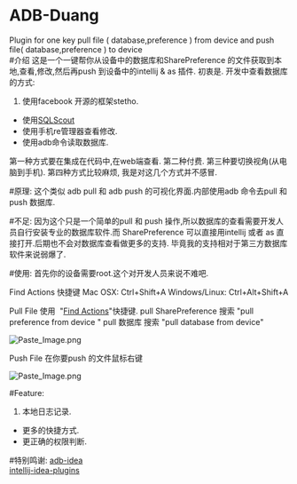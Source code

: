 # ADB-Duang
Plugin for one key pull file ( database,preference ) from device and  push file( database,preference ) to device  
#介绍
这是一个一键帮你从设备中的数据库和SharePreference 的文件获取到本地,查看,修改,然后再push 到设备中的intellij & as 插件.
初衷是.
开发中查看数据库的方式:
1. 使用facebook 开源的框架stetho.
* 使用[SQLScout](http://www.idescout.com/)
* 使用手机re管理器查看修改.
* 使用adb命令读取数据库.

第一种方式要在集成在代码中,在web端查看.
第二种付费.
第三种要切换视角(从电脑到手机).
第四种方式比较麻烦,
我是对这几个方式并不感冒.

#原理:
这个类似 adb pull 和 adb push 的可视化界面.内部使用adb 命令去pull 和 push 数据库.

#不足:
因为这个只是一个简单的pull 和 push 操作,所以数据库的查看需要开发人员自行安装专业的数据库软件.而 SharePreference 可以直接用intellij 或者 as 直接打开.后期也不会对数据库查看做更多的支持.
毕竟我的支持相对于第三方数据库软件来说弱爆了.


#使用:
首先你的设备需要root.这个对开发人员来说不难吧.

Find Actions 快捷键
Mac OSX: Ctrl+Shift+A
Windows/Linux: Ctrl+Alt+Shift+A

Pull File
使用  "[Find Actions](http://www.jetbrains.com/idea/webhelp/navigating-to-action.html)"快捷键.
pull SharePreference 搜索 "pull preference from device "
pull 数据库 搜索 "pull database from device"



![Paste_Image.png](http://upload-images.jianshu.io/upload_images/166866-9220814a19eec7b2.png?imageMogr2/auto-orient/strip%7CimageView2/2/w/1240)

 



Push File
在你要push 的文件鼠标右键 


![Paste_Image.png](http://upload-images.jianshu.io/upload_images/166866-9ea86717c24bc99c.png?imageMogr2/auto-orient/strip%7CimageView2/2/w/1240)




#Feature:
1. 本地日志记录.
* 更多的快捷方式.
* 更正确的权限判断.



#特别鸣谢:
[adb-idea](https://github.com/pbreault/adb-idea)  
[intellij-idea-plugins](https://github.com/luonanqin/intellij-idea-plugins)
